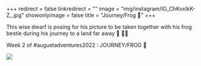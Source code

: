 +++
redirect = false
linkredirect = ""
image = "img/instagram/IG_ChKvxIkK-Z_.jpg"
showonlyimage = false
title = "Journey/Frog 💚"
+++

This wise dwarf is posing for his picture to be taken together with his frog bestie during his journey to a land far away 🐸 🧙‍♂️

<!--more-->

Week 2 of #augustadventures2022 : JOURNEY/FROG 💚

[![](/img/instagram/IG_ChKvxIkK-Z_.jpg)](https://www.instagram.com/p/ChKvxIkK-Z_/)